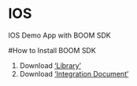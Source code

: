 # IOS
IOS Demo App with BOOM SDK 

#How to Install BOOM SDK
1. Download [‘Library’](IOSSDK/BoomiOSVideoPlayerLibrary.zip)
2. Download [‘Integration Document’](http://boom.boomvideo.tv/alpha/app/integrationdoc/BoomVideo_IOS_IntegrationDoc.pdf)